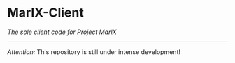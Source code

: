 # MarlX-Client
_The sole client code for Project MarlX_

---

*Attention:* This repository is still under intense development!